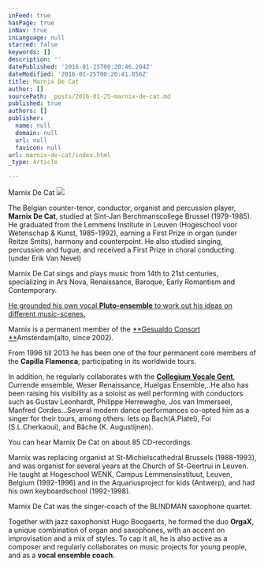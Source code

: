 ```yaml
---
inFeed: true
hasPage: true
inNav: true
inLanguage: null
starred: false
keywords: []
description: ''
datePublished: '2016-01-25T00:20:46.204Z'
dateModified: '2016-01-25T00:20:41.856Z'
title: Marnix De Cat
author: []
sourcePath: _posts/2016-01-25-marnix-de-cat.md
published: true
authors: []
publisher:
  name: null
  domain: null
  url: null
  favicon: null
url: marnix-de-cat/index.html
_type: Article

---
```

Marnix De Cat
![](https://the-grid-user-content.s3-us-west-2.amazonaws.com/41cbfdee-7878-40de-bd82-9cce48ff15e5.jpg)

The Belgian counter-tenor, conductor, organist and percussion player, **Marnix De Cat**, studied at Sint-Jan Berchmanscollege Brussel (1979-1985). He graduated from the Lemmens Institute in Leuven (Hogeschool voor Wetenschap & Kunst, 1985-1992), earning a First Prize in organ (under Reitze Smits), harmony and counterpoint. He also studied singing, percussion and fugue, and received a First Prize in choral conducting. (under Erik Van Nevel)

Marnix De Cat sings and plays music from 14th to 21st centuries, specializing in Ars Nova, Renaissance, Baroque, Early Romantism and Contemporary.

[He grounded his own vocal **Pluto-ensemble** to work out his ideas on different music-scenes.][0]

Marnix is a permanent member of the [**Gesualdo Consort **][1]Amsterdam(alto, since 2002). 

From 1996 till 2013 he has been one of the four permanent core members of the **Capilla Flamenca**, participating in its worldwide tours.

In addition, he regularly collaborates with the **[Collegium Vocale Gent][2]**, Currende ensemble, Weser Renaissance, Huelgas Ensemble,..He also has been raising his visibility as a soloist as well performing with conductors such as Gustav Leonhardt, Philippe Herreweghe, Jos van Immerseel, Manfred Cordes...Several modern dance performances co-opted him as a singer for their tours, among others: Iets op Bach(A.Platel), Foi (S.L.Cherkaoui), and Bâche (K. Augustijnen).

You can hear Marnix De Cat on about 85 CD-recordings.

Marnix was replacing organist at St-Michielscathedral Brussels (1988-1993), and was organist for several years at the Church of St-Geertrui in Leuven. He taught at Hogeschool WENK, Campus Lemmensinstituut, Leuven, Belgium (1992-1996) and in the Aquariusproject for kids (Antwerp), and had his own keyboardschool (1992-1998).

Marnix De Cat was the singer-coach of the BL!NDMAN saxophone quartet.

Together with jazz saxophonist Hugo Boogaerts, he formed the duo **OrgaX**, a unique combination of organ and saxophones, with an accent on improvisation and a mix of styles. To cap it all, he is also active as a composer and regularly collaborates on music projects for young people, and as a **vocal ensemble coach.**

[0]: http://www.Pluto-ensemble.be/
[1]: http://www.gesualdoconsort.amsterdam/
[2]: http://www.collegiumvocale.com/